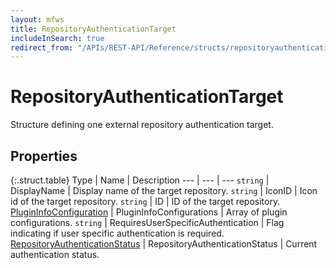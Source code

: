 ```yaml
---
layout: mfws
title: RepositoryAuthenticationTarget
includeInSearch: true
redirect_from: "/APIs/REST-API/Reference/structs/repositoryauthenticationtarget.html"
---
```


# RepositoryAuthenticationTarget

Structure defining one external repository authentication target.

## Properties

{:.struct.table}
Type | Name | Description
--- | --- | ---
`string` | DisplayName | Display name of the target repository.
`string` | IconID | Icon id of the target repository.
`string` | ID | ID of the target repository.
[PluginInfoConfiguration](../plugininfoconfiguration/) | PluginInfoConfigurations | Array of plugin configurations.
`string` | RequiresUserSpecificAuthentication | Flag indicating if user specific authentication is required.
[RepositoryAuthenticationStatus](../repositoryauthenticationstatus) | RepositoryAuthenticationStatus | Current authentication status.